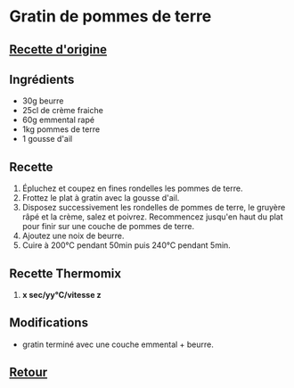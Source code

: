# Gratin de pommes de terre
## [Recette d'origine](https://www.marmiton.org/recettes/recette_gratin-de-pommes-de-terre-fondant_37453.aspx)

## Ingrédients
- 30g beurre
- 25cl de crème fraiche
- 60g emmental rapé
- 1kg pommes de terre
- 1 gousse d'ail

## Recette
1. Épluchez et coupez en fines rondelles les pommes de terre.
2. Frottez le plat à gratin avec la gousse d'ail.
3. Disposez successivement les rondelles de pommes de terre, le gruyère râpé et la crème, salez et poivrez. Recommencez jusqu'en haut du plat pour finir sur une couche de pommes de terre.
4. Ajoutez une noix de beurre.
5. Cuire à 200°C pendant 50min puis 240°C pendant 5min.

## Recette Thermomix
1. **x sec/yy°C/vitesse z**

## Modifications
- gratin terminé avec une couche emmental + beurre.


## [Retour](./)
